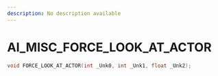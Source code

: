 ```yaml
---
description: No description available 
---
```


# AI_MISC\_FORCE_LOOK_AT_ACTOR

```cpp
void FORCE_LOOK_AT_ACTOR(int _Unk0, int _Unk1, float _Unk2);
```